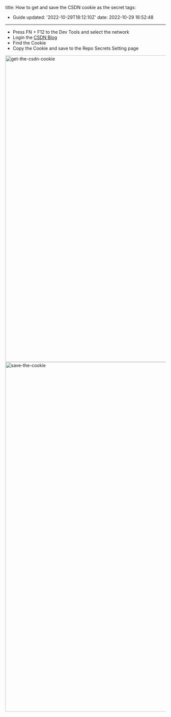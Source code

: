 title: How to get and save the CSDN cookie as the secret
tags:
  - Guide
updated: '2022-10-29T18:12:10Z'
date: 2022-10-29 16:52:48
---

- Press FN + F12 to the Dev Tools and select the network
- Login the [CSDN Blog](https://mp.csdn.net/)
- Find the Cookie
- Copy the Cookie and save to the Repo Secrets Setting page
<img width="959" alt="get-the-csdn-cookie" src="https://user-images.githubusercontent.com/5915548/198843510-5b7c7c37-e3c2-4d1b-9cac-c7bff5fd5961.png">
<img width="1094" alt="save-the-cookie" src="https://user-images.githubusercontent.com/5915548/198843517-e563b5ef-3f42-423f-b9c5-1bcc793ffa4e.png">
